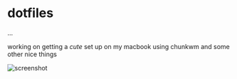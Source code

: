 # dotfiles
...

working on getting a *cute* set up on my macbook using chunkwm and some other nice things

![screenshot](https://raw.githubusercontent.com/bysimeon/macfeh/master/screenshot.png)
